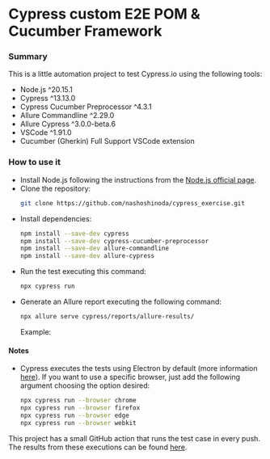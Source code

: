 # Cypress custom E2E POM & Cucumber Framework

### Summary
This is a little automation project to test Cypress.io using the following tools:
* Node.js ^20.15.1
* Cypress ^13.13.0
* Cypress Cucumber Preprocessor ^4.3.1
* Allure Commandline ^2.29.0
* Allure Cypress ^3.0.0-beta.6
* VSCode ^1.91.0
* Cucumber (Gherkin) Full Support VSCode extension

### How to use it
* Install Node.js following the instructions from the [Node.js official page](https://nodejs.org/en/download/package-manager).
* Clone the repository:
    ```sh
    git clone https://github.com/nashoshinoda/cypress_exercise.git
    ```
* Install dependencies:
    ```sh
    npm install --save-dev cypress
    npm install --save-dev cypress-cucumber-preprocessor
    npm install --save-dev allure-commandline
    npm install --save-dev allure-cypress
    ```
* Run the test executing this command:
    ```sh
    npx cypress run
    ```
* Generate an Allure report executing the following command:
    ```sh
    npx allure serve cypress/reports/allure-results/
    ```
    Example:

#### Notes
* Cypress executes the tests using Electron by default (more information [here](https://docs.cypress.io/guides/guides/launching-browsers)). If you want to use a specific browser, just add the following argument choosing the option desired:
    ```sh
    npx cypress run --browser chrome
    npx cypress run --browser firefox
    npx cypress run --browser edge
    npx cypress run --browser webkit
    ```


This project has a small GitHub action that runs the test case in every push. The results from these executions can be found [here](https://github.com/nashoshinoda/cypress_exercise/actions).
